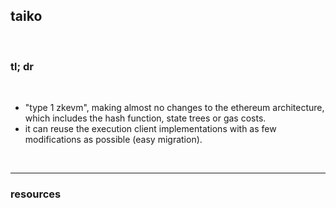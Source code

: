 ## taiko

<br>

### tl; dr

<br>

* "type 1 zkevm", making almost no changes to the ethereum architecture, which includes the hash function, state trees or gas costs.
* it can reuse the execution client implementations with as few modifications as possible (easy migration).

<br>

----

### resources
